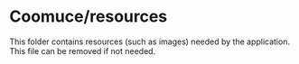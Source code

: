 # Coomuce/resources

This folder contains resources (such as images) needed by the application. This file can
be removed if not needed.
